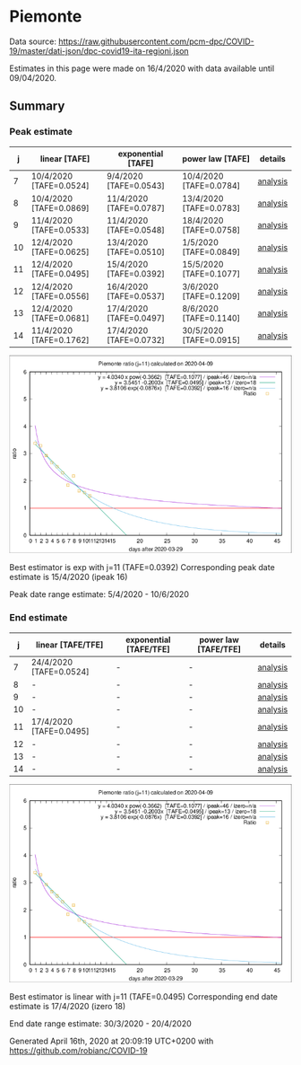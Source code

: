 # Piemonte


Data source: https://raw.githubusercontent.com/pcm-dpc/COVID-19/master/dati-json/dpc-covid19-ita-regioni.json

Estimates in this page were made on 16/4/2020 with data available until 09/04/2020.


## Summary 

### Peak estimate 
|j|linear [TAFE]|exponential [TAFE]|power law [TAFE]|details|
|---|----|-----------|---------|-------|
|7|10/4/2020 [TAFE=0.0524]|9/4/2020 [TAFE=0.0543]|10/4/2020 [TAFE=0.0784]|[analysis](COVID-19_piemonte_j7_2020-04-09.md)|
|8|10/4/2020 [TAFE=0.0869]|11/4/2020 [TAFE=0.0787]|13/4/2020 [TAFE=0.0783]|[analysis](COVID-19_piemonte_j8_2020-04-09.md)|
|9|11/4/2020 [TAFE=0.0533]|11/4/2020 [TAFE=0.0548]|18/4/2020 [TAFE=0.0758]|[analysis](COVID-19_piemonte_j9_2020-04-09.md)|
|10|12/4/2020 [TAFE=0.0625]|13/4/2020 [TAFE=0.0510]|1/5/2020 [TAFE=0.0849]|[analysis](COVID-19_piemonte_j10_2020-04-09.md)|
|11|12/4/2020 [TAFE=0.0495]|15/4/2020 [TAFE=0.0392]|15/5/2020 [TAFE=0.1077]|[analysis](COVID-19_piemonte_j11_2020-04-09.md)|
|12|12/4/2020 [TAFE=0.0556]|16/4/2020 [TAFE=0.0537]|3/6/2020 [TAFE=0.1209]|[analysis](COVID-19_piemonte_j12_2020-04-09.md)|
|13|12/4/2020 [TAFE=0.0681]|17/4/2020 [TAFE=0.0497]|8/6/2020 [TAFE=0.1140]|[analysis](COVID-19_piemonte_j13_2020-04-09.md)|
|14|11/4/2020 [TAFE=0.1762]|17/4/2020 [TAFE=0.0732]|30/5/2020 [TAFE=0.0915]|[analysis](COVID-19_piemonte_j14_2020-04-09.md)|

![best peak estimate](COVID-19_piemonte_j11_2020-04-09.png)

Best estimator is exp with j=11 (TAFE=0.0392)
Corresponding peak date estimate is 15/4/2020 (ipeak 16)


Peak date range estimate: 5/4/2020 - 10/6/2020

### End estimate 
|j|linear [TAFE/TFE]|exponential [TAFE/TFE]|power law [TAFE/TFE]|details|
|---|----|-----------|---------|-------|
|7|24/4/2020 [TAFE=0.0524]|-|-|[analysis](COVID-19_piemonte_j7_2020-04-09.md)|
|8|-|-|-|[analysis](COVID-19_piemonte_j8_2020-04-09.md)|
|9|-|-|-|[analysis](COVID-19_piemonte_j9_2020-04-09.md)|
|10|-|-|-|[analysis](COVID-19_piemonte_j10_2020-04-09.md)|
|11|17/4/2020 [TAFE=0.0495]|-|-|[analysis](COVID-19_piemonte_j11_2020-04-09.md)|
|12|-|-|-|[analysis](COVID-19_piemonte_j12_2020-04-09.md)|
|13|-|-|-|[analysis](COVID-19_piemonte_j13_2020-04-09.md)|
|14|-|-|-|[analysis](COVID-19_piemonte_j14_2020-04-09.md)|

![best zero estimate](COVID-19_piemonte_j11_2020-04-09.png)

Best estimator is linear with j=11 (TAFE=0.0495)
Corresponding end date estimate is 17/4/2020 (izero 18)


End date range estimate: 30/3/2020 - 20/4/2020

Generated April 16th, 2020 at 20:09:19 UTC+0200 with https://github.com/robianc/COVID-19
